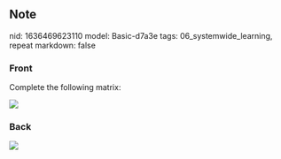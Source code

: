 ## Note
nid: 1636469623110
model: Basic-d7a3e
tags: 06_systemwide_learning, repeat
markdown: false

### Front
Complete the following matrix:
<div><img src=
paste-15a81e2bf855c9f8d53a26032cfd6bec45468832.jpg></div>

### Back
<img src="paste-6f71354bb87a0e80d98758c775a0a7e68ad661fa.jpg">

